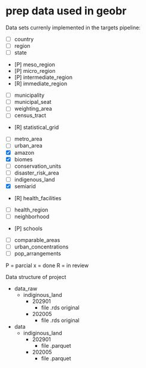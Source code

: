 # prep data used in geobr

Data sets currenly implemented in the targets pipeline:

- [ ] country
- [ ] region
- [ ] state
- [P] meso_region
- [P] micro_region
- [P] intermediate_region
- [R] immediate_region
- [ ] municipality
- [ ] municipal_seat
- [ ] weighting_area
- [ ] census_tract
- [R] statistical_grid
- [ ] metro_area
- [ ] urban_area
- [x] amazon
- [x] biomes
- [ ] conservation_units
- [ ] disaster_risk_area
- [ ] indigenous_land
- [x] semiarid
- [R] health_facilities
- [ ] health_region
- [ ] neighborhood
- [P] schools
- [ ] comparable_areas
- [ ] urban_concentrations
- [ ] pop_arrangements

P = parcial
x = done
R = in review

Data structure of project

-	data_raw
    - indiginous_land
      - 202901
        - file .rds original
      - 202005
        - file .rds original
-	data
    - indiginous_land
      - 202901
        - file .parquet
      - 202005
        - file .parquet